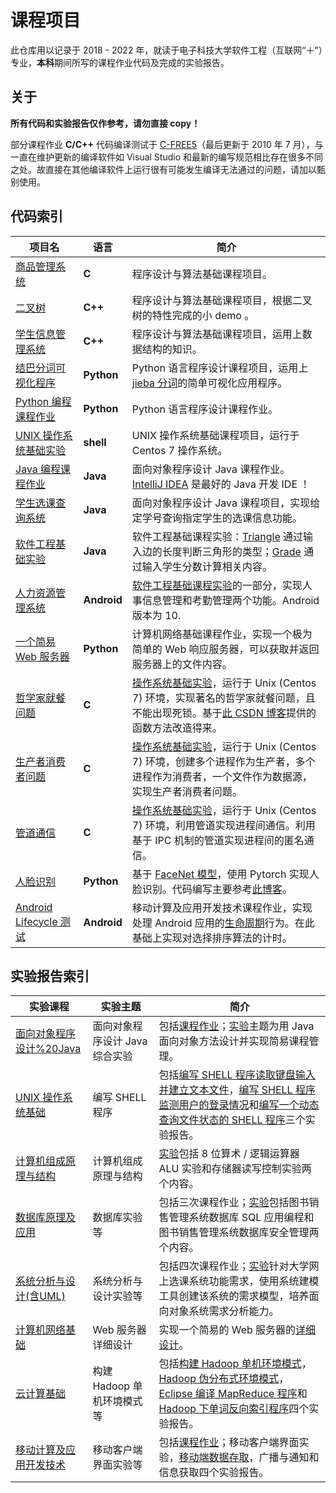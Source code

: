 # 课程项目

此仓库用以记录于 2018 - 2022 年，就读于电子科技大学软件工程（互联网“＋”）专业，**本科**期间所写的课程作业代码及完成的实验报告。

## 关于

**所有代码和实验报告仅作参考，请勿直接 copy！**

部分课程作业 **C/C++** 代码编译测试于 [C-FREE5](http://www.programarts.com/cfree_ch/)（最后更新于 2010 年 7 月），与一直在维护更新的编译软件如 Visual Studio 和最新的编写规范相比存在很多不同之处。故直接在其他编译软件上运行很有可能发生编译无法通过的问题，请加以甄别使用。

## 代码索引

项目名|语言|简介
---|---|---
[商品管理系统](./c-GoodsManageSys)|**C**|程序设计与算法基础课程项目。
[二叉树](./cpp-BinaryTree)|**C++**|程序设计与算法基础课程项目，根据二叉树的特性完成的小 demo 。
[学生信息管理系统](./cpp-StudentsManageSys)|**C++**|程序设计与算法基础课程项目，运用上数据结构的知识。
[结巴分词可视化程序](./python-jieba-WordsCloudMaker)|**Python**|Python 语言程序设计课程项目，运用上 [jieba 分词](https://github.com/fxsjy/jieba)的简单可视化应用程序。
[Python 编程课程作业](./python-Coursework)|**Python** |Python 语言程序设计课程作业。
[UNIX 操作系统基础实验](./shell-SimpleExperiment)|**shell**|UNIX 操作系统基础课程项目，运行于 Centos 7 操作系统。
[Java 编程课程作业](./java-Coursework)|**Java**|面向对象程序设计 Java 课程作业。[IntelliJ IDEA](https://www.jetbrains.com/idea/) 是最好的 Java 开发 IDE ！
[学生选课查询系统](./java-StudentsQuerySys)|**Java**|面向对象程序设计 Java 课程项目，实现给定学号查询指定学生的选课信息功能。
[软件工程基础实验](./java-SoftwareEngineering)|**Java**|软件工程基础课程实验：[Triangle](./java-SoftwareEngineering/Triangle.java) 通过输入边的长度判断三角形的类型；[Grade](./java-SoftwareEngineering/Grade.java) 通过输入学生分数计算相关内容。
[人力资源管理系统](./java-SoftwareEngineering/HrManagerSys)|**Android**|[软件工程基础课程实验](./java-SoftwareEngineering)的一部分，实现人事信息管理和考勤管理两个功能。Android 版本为 10.
[一个简易 Web 服务器](./python-TCPServer)|**Python**|计算机网络基础课程作业，实现一个极为简单的 Web 响应服务器，可以获取并返回服务器上的文件内容。
[哲学家就餐问题](./c-OperatingSystemBasics/philosopher.c)|**C**|[操作系统基础实验](./c-OperatingSystemBasics)，运行于 Unix (Centos 7) 环境，实现著名的哲学家就餐问题，且不能出现死锁。基于[此 CSDN 博客](https://blog.csdn.net/thelostlamb/article/details/80741319)提供的函数方法改造得来。
[生产者消费者问题](./c-OperatingSystemBasics/producer-consumer.c)|**C**|[操作系统基础实验](./c-OperatingSystemBasics)，运行于 Unix (Centos 7) 环境，创建多个进程作为生产者，多个进程作为消费者，一个文件作为数据源，实现生产者消费者问题。
[管道通信](./c-OperatingSystemBasics/pipe.c)|**C**|[操作系统基础实验](./c-OperatingSystemBasics)，运行于 Unix (Centos 7) 环境，利用管道实现进程间通信。利用基于 IPC 机制的管道实现进程间的匿名通信。
[人脸识别](./python-FaceRecognition)|**Python**|基于 [FaceNet 模型](https://arxiv.org/pdf/1503.03832)，使用 Pytorch 实现人脸识别。代码编写主要参考[此博客](https://www.cnblogs.com/muyisun/p/13338098.html)。
[Android Lifecycle 测试](./android-LifecycleTest)|**Android**|移动计算及应用开发技术课程作业，实现处理 Android 应用的[生命周期](https://developer.android.com/guide/components/activities/activity-lifecycle)行为。在此基础上实现对选择排序算法的计时。

## 实验报告索引

实验课程|实验主题|简介
---|---|---
[面向对象程序设计%20Java](./pdf-面向对象程序设计%20Java)|面向对象程序设计 Java 综合实验|包括[课程作业](./pdf-面向对象程序设计%20Java/Java_平时作业.pdf)；[实验](./pdf-面向对象程序设计%20Java/Java_实验.pdf)主题为用 Java 面向对象方法设计并实现简易课程管理。
[UNIX 操作系统基础](./pdf-UNIX%20操作系统基础)|编写 SHELL 程序|包括[编写 SHELL 程序读取键盘输入并建立文本文件](./pdf-UNIX%20操作系统基础/实验1%20-%20文本建立与键盘输入.pdf)，[编写 SHELL 程序监测用户的登录情况](./pdf-UNIX%20操作系统基础/实验2%20-%20用户登录监测.pdf)和[编写一个动态查询文件状态的 SHELL 程序](./pdf-UNIX%20操作系统基础/实验3%20-%20文件状态查询.pdf)三个实验报告。
[计算机组成原理与结构](./pdf-计算机组成原理与结构)|计算机组成原理与结构|[实验](./pdf-计算机组成原理与结构/计算机组成原理与结构实验报告.pdf)包括 8 位算术 / 逻辑运算器 ALU 实验和存储器读写控制实验两个内容。
[数据库原理及应用](./pdf-数据库原理及应用)|数据库实验等|包括三次课程作业；[实验](./pdf-数据库原理及应用/实验.pdf)包括图书销售管理系统数据库 SQL 应用编程和图书销售管理系统数据库安全管理两个内容。
[系统分析与设计(含UML)](./pdf-系统分析与设计(含UML))|系统分析与设计实验等|包括四次课程作业；[实验](./pdf-系统分析与设计(含UML)/2019-2020-2《系统分析与设计(含UML)》实验报告.pdf)针对大学网上选课系统功能需求，使用系统建模工具创建该系统的需求模型，培养面向对象系统需求分析能力。
[计算机网络基础](./pdf-计算机网络基础)|Web 服务器详细设计|实现一个简易的 Web 服务器的[详细设计](pdf-计算机网络基础/Web%20服务器详细设计.pdf)。
[云计算基础](./pdf-云计算基础)|构建 Hadoop 单机环境模式等|包括[构建 Hadoop 单机环境模式](./pdf-云计算基础/实验1%20-%20构建%20Hadoop%20单机环境模式.pdf)，[Hadoop 伪分布式环境模式](./pdf-云计算基础/实验2%20-%20Hadoop%20伪分布式环境模式.pdf)，[Eclipse 编译 MapReduce 程序](./pdf-云计算基础/实验3%20-%20Eclipse%20编译%20MapReduce%20程序.pdf)和[Hadoop 下单词反向索引程序](./pdf-云计算基础/实验4%20-%20Hadoop%20下单词反向索引程序.pdf)四个实验报告。
[移动计算及应用开发技术](./pdf-移动计算及应用开发技术)|移动客户端界面实验等|包括[课程作业](./pdf-移动计算及应用开发技术/移动计算及应用开发技术作业.pdf)；移动客户端界面实验，[移动端数据存取](./pdf-移动计算及应用开发技术/实验%202%20-%20移动端数据存取.pdf)，广播与通知和信息获取四个实验报告。
